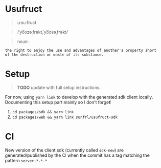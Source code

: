 # Usufruct

> u·su·fruct

> /ˈyo͞ozəˌfrəkt,ˈyo͞osəˌfrəkt/

> noun:

    the right to enjoy the use and advantages of another's property short of the destruction or waste of its substance.

# Setup

> **TODO** update with full setup instructions.

For now, using `yarn link` to develop with the generated sdk client locally. Documenting this setup part mainly so I don't forget!

1. `cd packages/sdk && yarn link`
2. `cd packages/web && yarn link @unfrl/usufruct-sdk`

# CI

New version of the client sdk (currently called `sdk-new`) are generated/published by the CI when the commit has a tag matching the pattern `server-*.*.*`
